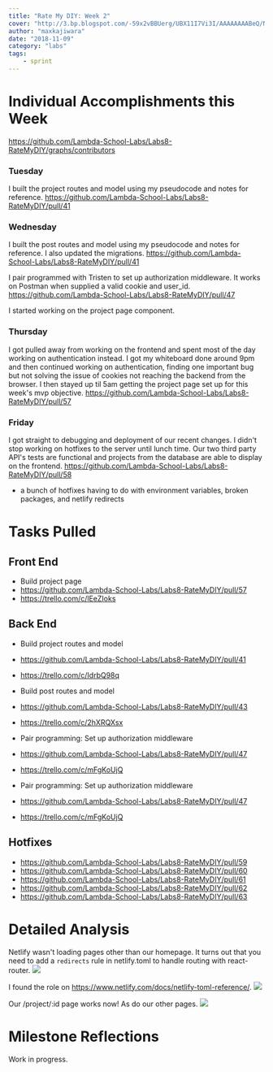 ```yaml
---
title: "Rate My DIY: Week 2"
cover: "http://3.bp.blogspot.com/-59x2vBBUerg/UBX11I7Vi3I/AAAAAAAABeQ/NTRZT_FngGE/s1600/51FQq0NRFVL.jpeg"
author: "maxkajiwara"
date: "2018-11-09"
category: "labs"
tags:
    - sprint
---
```

# Individual Accomplishments this Week

https://github.com/Lambda-School-Labs/Labs8-RateMyDIY/graphs/contributors

### Tuesday
I built the project routes and model using my pseudocode and notes for reference.
https://github.com/Lambda-School-Labs/Labs8-RateMyDIY/pull/41

### Wednesday
I built the post routes and model using my pseudocode and notes for reference. I also updated the migrations.
https://github.com/Lambda-School-Labs/Labs8-RateMyDIY/pull/41

I pair programmed with Tristen to set up authorization middleware. It works on Postman when supplied a valid cookie and user_id.
https://github.com/Lambda-School-Labs/Labs8-RateMyDIY/pull/47

I started working on the project page component.

### Thursday
I got pulled away from working on the frontend and spent most of the day working on authentication instead. I got my whiteboard done around 9pm and then continued working on authentication, finding one important bug but not solving the issue of cookies not reaching the backend from the browser. I then stayed up til 5am getting the project page set up for this week's mvp objective.
https://github.com/Lambda-School-Labs/Labs8-RateMyDIY/pull/57

### Friday
I got straight to debugging and deployment of our recent changes. I didn't stop working on hotfixes to the server until lunch time. Our two third party API's tests are functional and projects from the database are able to display on the frontend.
https://github.com/Lambda-School-Labs/Labs8-RateMyDIY/pull/58
+ a bunch of hotfixes having to do with environment variables, broken packages, and netlify redirects

# Tasks Pulled

## Front End
- Build project page
 - https://github.com/Lambda-School-Labs/Labs8-RateMyDIY/pull/57
 - https://trello.com/c/lEeZIoks

## Back End
- Build project routes and model
 - https://github.com/Lambda-School-Labs/Labs8-RateMyDIY/pull/41
 - https://trello.com/c/IdrbQ98q


- Build post routes and model
 - https://github.com/Lambda-School-Labs/Labs8-RateMyDIY/pull/43
 - https://trello.com/c/2hXRQXsx


- Pair programming: Set up authorization middleware
 - https://github.com/Lambda-School-Labs/Labs8-RateMyDIY/pull/47
 - https://trello.com/c/mFgKoUjQ

 - Pair programming: Set up authorization middleware
 - https://github.com/Lambda-School-Labs/Labs8-RateMyDIY/pull/47
 - https://trello.com/c/mFgKoUjQ


## Hotfixes
- https://github.com/Lambda-School-Labs/Labs8-RateMyDIY/pull/59
- https://github.com/Lambda-School-Labs/Labs8-RateMyDIY/pull/60
- https://github.com/Lambda-School-Labs/Labs8-RateMyDIY/pull/61
- https://github.com/Lambda-School-Labs/Labs8-RateMyDIY/pull/62
- https://github.com/Lambda-School-Labs/Labs8-RateMyDIY/pull/63

# Detailed Analysis
Netlify wasn't loading pages other than our homepage. It turns out that you need to add a `redirects` rule in netlify.toml to handle routing with react-router.
![](https://i.imgur.com/mwPTgBI.png)


I found the role on https://www.netlify.com/docs/netlify-toml-reference/.
![](https://i.imgur.com/mPqVguI.png)


Our /project/:id page works now! As do our other pages.
![](https://i.imgur.com/OHaHdlt.png)

# Milestone Reflections
Work in progress.